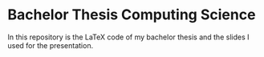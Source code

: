 # Bachelor Thesis Computing Science

In this repository is the LaTeX code of my bachelor thesis and the slides I used for the presentation.
